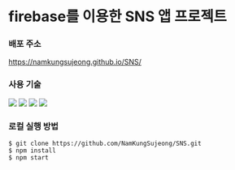 # firebase를 이용한 SNS 앱 프로젝트

### 배포 주소
https://namkungsujeong.github.io/SNS/

### 사용 기술
<div>
  <img src="https://img.shields.io/badge/JavaScript-F7DF1E?style=flat&logo=JavaScript&logoColor=white" />
  <img src="https://img.shields.io/badge/React-61DAFB?style=flat&logo=react&logoColor=white" /> 
  <img src="https://img.shields.io/badge/styledcomponents-DB7093?style=flat&logo=styledcomponents&logoColor=white" />
  <img src="https://img.shields.io/badge/Mui-007FFF?style=flat&logo=mui&logoColor=white" />
</div>

### 로컬 실행 방법
```
$ git clone https://github.com/NamKungSujeong/SNS.git
$ npm install
$ npm start
```
